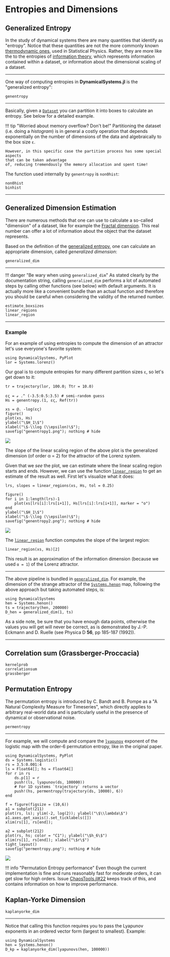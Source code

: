 # Entropies and Dimensions

## Generalized Entropy
In the study of dynamical systems there are many quantities that identify as "entropy".
Notice that these quantities are not the more commonly known
[thermodynamic ones](https://en.wikipedia.org/wiki/Entropy), used in Statistical Physics. Rather, they are more like the to the entropies of [information theory](https://en.wikipedia.org/wiki/Entropy_(information_theory)), which represents
information contained within a dataset, or information about the dimensional
scaling of a dataset.

---

One way of computing entropies in **DynamicalSystems.jl** is the "generalized entropy":
```@docs
genentropy
```
---
Basically, given a [`Dataset`](@ref) you can partition it into boxes to calculate an entropy. See below for a detailed example.

!!! tip "Worried about memory overflow? Don't be!"
    Partitioning the dataset (i.e. doing a *histogram*) is in general a costly
    operation that depends exponentially on the number of dimensions of the data
    and algebraically to the box size `ε`.

    However, in this specific case the partition process has some special aspects
    that can be taken advantage
    of, reducing tremendously the memory allocation and spent time!


The function used internally by `genentropy` is `non0hist`:
```@docs
non0hist
binhist
```
---

## Generalized Dimension Estimation
There are numerous methods that one can use to calculate a so-called "dimension" of a
dataset, like for example the [Fractal dimension](https://en.wikipedia.org/wiki/Fractal_dimension). This real number can offer
a lot of information about the object that the dataset represents.

Based on the definition of the [generalized entropy](#ChaosTools.genentropy), one can calculate an appropriate
dimension, called *generalized dimension*:
```@docs
generalized_dim
```
---
!!! danger "Be wary when using `generalized_dim`"
    As stated clearly by the documentation string, calling `generalized_dim` performs a lot of automated steps by calling other functions (see below)
    with default arguments. It is actually more like a convenient bundle than
    an actual function and therefore you should be careful
    when considering the validity of the returned number.

```@docs
estimate_boxsizes
linear_regions
linear_region
```
---

### Example
For an example of using entropies to compute the dimension of an attractor let's use everyone's favorite system:
```@example entropy
using DynamicalSystems, PyPlot
lor = Systems.lorenz()
```

Our goal is to compute entropies for many different partition sizes `ε`, so let's get down to it:
```@example entropy
tr = trajectory(lor, 100.0; Ttr = 10.0)

ες = ℯ .^ (-3.5:0.5:3.5) # semi-random guess
Hs = genentropy.(1, ες, Ref(tr))
```

```@example entropy
xs = @. -log(ες)
figure()
plot(xs, Hs)
ylabel("\$H_1\$")
xlabel("\$-\\log (\\epsilon)\$");
savefig("genentropy1.png"); nothing # hide
```
![](genentropy1.png)

The slope of the linear scaling region of the above plot is the generalized dimension (of order α = 2) for the attractor of the Lorenz system.

Given that we _see_ the plot, we can estimate where the linear scaling region starts and ends. However, we can use the function [`linear_region`](@ref) to get an estimate of the result as well. First let's visualize what it does:

```@example entropy
lrs, slopes = linear_regions(xs, Hs, tol = 0.25)

figure()
for i in 1:length(lrs)-1
    plot(xs[lrs[i]:lrs[i+1]], Hs[lrs[i]:lrs[i+1]], marker = "o")
end
ylabel("\$H_1\$")
xlabel("\$-\\log (\\epsilon)\$");
savefig("genentropy2.png"); nothing # hide
```
![](genentropy2.png)

The [`linear_region`](@ref) function  computes the slope of the largest region:

```@example entropy
linear_region(xs, Hs)[2]
```
This result is an approximation of the information dimension (because we used `α = 1`) of the Lorenz attractor.

---

The above pipeline is bundled in [`generalized_dim`](@ref).
For example, the dimension of the strange attractor of the
[`Systems.henon`](@ref) map, following the above approach but taking automated steps, is:
```@example entropy
using DynamicalSystems
hen = Systems.henon()
ts = trajectory(hen, 200000)
D_hen = generalized_dim(1, ts)
```

As a side note, be sure that you have enough data points, otherwise the values you will
get will never be correct, as is demonstrated by
J.-P. Eckmann and D. Ruelle (see Physica D **56**, pp 185-187 (1992)).

---

## Correlation sum (Grassberger-Proccacia)
```@docs
kernelprob
correlationsum
grassberger
```

## Permutation Entropy
The permutation entropy is introduced by C. Bandt and B. Pompe as a
"A Natural Complexity Measure for Timeseries", which directly applies to arbitrary real-world data and is particularly useful in the presence of dynamical or observational noise.

```@docs
permentropy
```

---

For example, we will compute and compare the [`lyapunov`](@ref) exponent of the logistic
map with the order-6 permutation entropy, like in the original paper.
```@example entropy
using DynamicalSystems, PyPlot
ds = Systems.logistic()
rs = 3.5:0.001:4
ls = Float64[]; hs = Float64[]
for r in rs
    ds.p[1] = r
    push!(ls, lyapunov(ds, 100000))
    # For 1D systems `trajectory` returns a vector
    push!(hs, permentropy(trajectory(ds, 10000), 6))
end

f = figure(figsize = (10,6))
a1 = subplot(211)
plot(rs, ls); ylim(-2, log(2)); ylabel("\$\\lambda\$")
a1.axes.get_xaxis().set_ticklabels([])
xlim(rs[1], rs[end]);

a2 = subplot(212)
plot(rs, hs; color = "C1"); ylabel("\$h_6\$")
xlim(rs[1], rs[end]); xlabel("\$r\$")
tight_layout()
savefig("permentropy.png"); nothing # hide
```
![](permentropy.png)


!!! info "Permutation Entropy performance"
    Even though the current implementation is fine and runs reasonably fast for
    moderate orders, it can get slow for high orders. Issue [ChaosTools.jl#22](https://github.com/JuliaDynamics/ChaosTools.jl/issues/22)
    keeps track of this, and contains information on how to improve performance.


## Kaplan-Yorke Dimension
```@docs
kaplanyorke_dim
```
---
Notice that calling this function requires you to pass the Lyapunov exponents in an
ordered vector form (largest to smallest). Example:
```@example lyap
using DynamicalSystems
hen = Systems.henon()
D_kp = kaplanyorke_dim(lyapunovs(hen, 100000))
```
